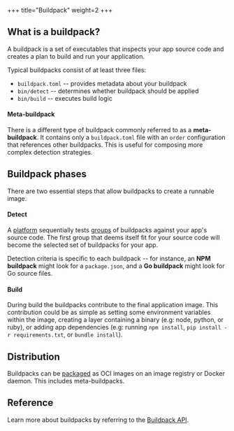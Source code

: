 +++
title="Buildpack"
weight=2
+++

## What is a buildpack?

A buildpack is a set of executables that inspects your app source code and creates a plan to build and run your application.

<!--more-->

Typical buildpacks consist of at least three files:

* `buildpack.toml` -- provides metadata about your buildpack
* `bin/detect` -- determines whether buildpack should be applied
* `bin/build` -- executes build logic

#### Meta-buildpack

There is a different type of buildpack commonly referred to as a **meta-buildpack**. It contains only a 
`buildpack.toml` file with an `order` configuration that references other buildpacks. This is useful for 
composing more complex detection strategies.

## Buildpack phases

There are two essential steps that allow buildpacks to create a runnable image.

#### Detect

A [platform][platform] sequentially tests [groups][buildpack-group] of buildpacks against your app's source code. The first group that deems itself fit for your source code will become the selected set of buildpacks for your app.

Detection criteria is specific to each  buildpack -- for instance, an **NPM buildpack** might look for a `package.json`, and a **Go buildpack** might look for Go source files.

#### Build

During build the buildpacks contribute to the final application image. This contribution could be as simple as setting  some environment variables within the image, creating a layer containing a binary (e.g: node, python, or ruby), or adding app dependencies (e.g: running `npm install`, `pip install -r requirements.txt`, or `bundle install`).

## Distribution

Buildpacks can be [packaged][package-a-buildpack] as OCI images on an image registry or Docker daemon. This includes meta-buildpacks.

## Reference

Learn more about buildpacks by referring to the [Buildpack API][buildpack-api]. 

[buildpack-api]: /docs/reference/buildpack-api
[buildpack-group]: /docs/concepts/components/buildpack-group/
[package-a-buildpack]: /docs/for-buildpack-authors/how-to/distribute-buildpacks/package-buildpack/
[platform]: /docs/concepts/components/platform
